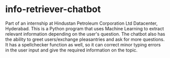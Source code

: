# info-retriever-chatbot
Part of an internship at Hindustan Petroleum Corporation Ltd Datacenter, Hyderabad.
This is a Python program that uses Machine Learning to extract relevant information depending on the user's question. The chatbot also has the ability to greet users/exchange pleasantries and ask for more questions.
It has a spellchecker function as well, so it can correct minor typing errors in the user input and give the required information on the topic.
